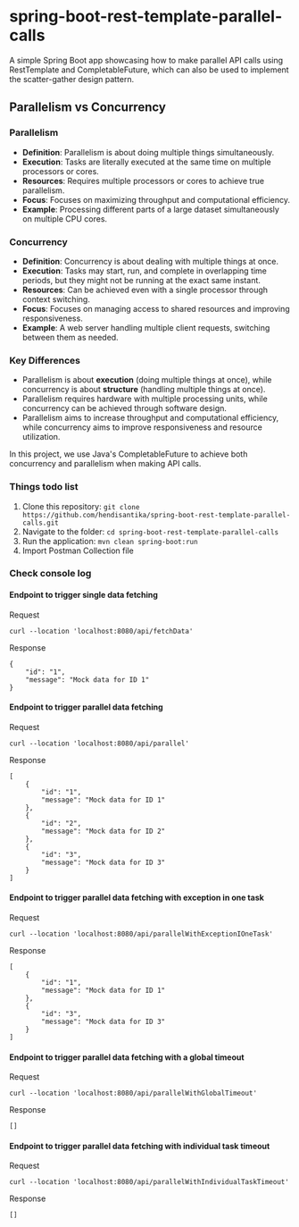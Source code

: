 # spring-boot-rest-template-parallel-calls

A simple Spring Boot app showcasing how to make parallel API calls using RestTemplate and CompletableFuture, which can
also be used to implement the scatter-gather design pattern.

## Parallelism vs Concurrency

### Parallelism

- **Definition**: Parallelism is about doing multiple things simultaneously.
- **Execution**: Tasks are literally executed at the same time on multiple processors or cores.
- **Resources**: Requires multiple processors or cores to achieve true parallelism.
- **Focus**: Focuses on maximizing throughput and computational efficiency.
- **Example**: Processing different parts of a large dataset simultaneously on multiple CPU cores.

### Concurrency

- **Definition**: Concurrency is about dealing with multiple things at once.
- **Execution**: Tasks may start, run, and complete in overlapping time periods, but they might not be running at the
  exact same instant.
- **Resources**: Can be achieved even with a single processor through context switching.
- **Focus**: Focuses on managing access to shared resources and improving responsiveness.
- **Example**: A web server handling multiple client requests, switching between them as needed.

### Key Differences

- Parallelism is about **execution** (doing multiple things at once), while concurrency is about **structure** (handling
  multiple things at once).
- Parallelism requires hardware with multiple processing units, while concurrency can be achieved through software
  design.
- Parallelism aims to increase throughput and computational efficiency, while concurrency aims to improve responsiveness
  and resource utilization.

In this project, we use Java's CompletableFuture to achieve both concurrency and parallelism when making API calls.

### Things todo list

1. Clone this repository: `git clone https://github.com/hendisantika/spring-boot-rest-template-parallel-calls.git`
2. Navigate to the folder: `cd spring-boot-rest-template-parallel-calls`
3. Run the application: `mvn clean spring-boot:run`
4. Import Postman Collection file

### Check console log

#### Endpoint to trigger single data fetching

Request

```shell
curl --location 'localhost:8080/api/fetchData'
```

Response

```shell
{
    "id": "1",
    "message": "Mock data for ID 1"
}
```

#### Endpoint to trigger parallel data fetching

Request

```shell
curl --location 'localhost:8080/api/parallel'
```

Response

```shell
[
    {
        "id": "1",
        "message": "Mock data for ID 1"
    },
    {
        "id": "2",
        "message": "Mock data for ID 2"
    },
    {
        "id": "3",
        "message": "Mock data for ID 3"
    }
]
```

#### Endpoint to trigger parallel data fetching with exception in one task

Request

```shell
curl --location 'localhost:8080/api/parallelWithExceptionIOneTask'
```

Response

```shell
[
    {
        "id": "1",
        "message": "Mock data for ID 1"
    },
    {
        "id": "3",
        "message": "Mock data for ID 3"
    }
]
```

#### Endpoint to trigger parallel data fetching with a global timeout

Request

```shell
curl --location 'localhost:8080/api/parallelWithGlobalTimeout'
```

Response

```shell
[]
```

#### Endpoint to trigger parallel data fetching with individual task timeout

Request

```shell
curl --location 'localhost:8080/api/parallelWithIndividualTaskTimeout'
```

Response

```shell
[]
```
